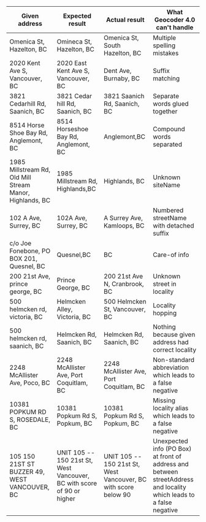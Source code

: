 |Given address|Expected result|Actual result|What Geocoder 4.0 can't handle
|----|----|----|----|
Omenica St, Hazelton, BC|Omineca St, Hazelton, BC|Omenica St, South Hazelton, BC|Multiple spelling mistakes
2020 Kent Ave S, Vancouver, BC|2020 East Kent Ave S, Vancouver, BC|Dent Ave, Burnaby, BC|Suffix matching
3821 Cedarhill Rd, Saanich, BC|3821 Cedar hill Rd, Saanich, BC|3821 Saanich Rd, Saanich, BC|Separate words glued together
8514 Horse Shoe Bay Rd, Anglemont, BC|8514 Horseshoe Bay Rd, Anglemont, BC|Anglemont,BC|Compound words separated
1985 Millstream Rd, Old Mill Stream Manor, Highlands, BC|1985 Millstream Rd, Highlands,BC|Highlands, BC|Unknown siteName
102 A Ave, Surrey, BC|102A Ave, Surrey, BC|A Surrey Ave, Kamloops, BC|Numbered streetName with detached suffix
c/o Joe Fonebone, PO BOX 201, Quesnel, BC|Quesnel,BC|BC|Care-of info
200 21st Ave, prince george, BC|Prince George, BC|200 21st Ave N, Cranbrook, BC|Unknown street in locality
500 helmcken rd, victoria, BC|Helmcken Alley, Victoria, BC|500 Helmcken St, Vancouver, BC|Locality hopping
500 helmcken rd, saanich, BC|Helmcken Rd, Saanich, BC|Helmcken Rd, Saanich, BC|Nothing because given address had correct locality
2248 McAllister Ave, Poco, BC|2248 McAllister Ave, Port Coquitlam, BC|2248 McAllister Ave, Port Coquitlam, BC|Non-standard abbreviation which leads to a false negative
10381 POPKUM RD S, ROSEDALE, BC|10381 Popkum Rd S, Popkum, BC|10381 Popkum Rd S, Popkum, BC|Missing locality alias which leads to a false negative
105 150 21ST ST BUZZER 49, WEST VANCOUVER, BC|UNIT 105 -- 150 21st St, West Vancouver, BC with score of 90 or higher|UNIT 105 -- 150 21st St, West Vancouver, BC with score below 90|Unexpected info (PO Box) at front of address and between streetAddress and locality which leads to a false negative
